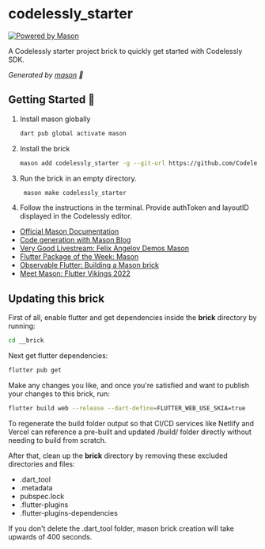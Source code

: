 # codelessly_starter

[![Powered by Mason](https://img.shields.io/endpoint?url=https%3A%2F%2Ftinyurl.com%2Fmason-badge)](https://github.com/felangel/mason)

A Codelessly starter project brick to quickly get started with Codelessly SDK.

_Generated by [mason][1] 🧱_

## Getting Started 🚀

1. Install mason globally

   ```bash
   dart pub global activate mason
   ```
2. Install the brick

   ```bash
   mason add codelessly_starter -g --git-url https://github.com/Codelessly/codelessly_starter_brick
   ```
3. Run the brick in an empty directory.

   ```bash
    mason make codelessly_starter
    ```
4. Follow the instructions in the terminal. Provide authToken and layoutID displayed in the Codelessly editor.

- [Official Mason Documentation][2]
- [Code generation with Mason Blog][3]
- [Very Good Livestream: Felix Angelov Demos Mason][4]
- [Flutter Package of the Week: Mason][5]
- [Observable Flutter: Building a Mason brick][6]
- [Meet Mason: Flutter Vikings 2022][7]

[1]: https://github.com/felangel/mason
[2]: https://docs.brickhub.dev
[3]: https://verygood.ventures/blog/code-generation-with-mason
[4]: https://youtu.be/G4PTjA6tpTU
[5]: https://youtu.be/qjA0JFiPMnQ
[6]: https://youtu.be/o8B1EfcUisw
[7]: https://youtu.be/LXhgiF5HiQg

## Updating this brick

First of all, enable flutter and get dependencies inside the
__brick__ directory by running:

```bash
cd __brick
```

Next get flutter dependencies:

```bash
flutter pub get
```

Make any changes you like, and once you're satisfied and want
to publish your changes to this brick, run:

```bash
flutter build web --release --dart-define=FLUTTER_WEB_USE_SKIA=true
```

To regenerate the build folder output so that CI/CD services like
Netlify and Vercel can reference a pre-built and updated /build/ folder
directly without needing to build from scratch.

After that, clean up the __brick__ directory by removing these 
excluded directories and files:
- .dart_tool
- .metadata
- pubspec.lock
- .flutter-plugins
- .flutter-plugins-dependencies

If you don't delete the .dart_tool folder, mason brick creation
will take upwards of 400 seconds.
